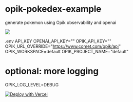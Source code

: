 # opik-pokedex-example
generate pokemon using Opik observability and openai

<img src="https://github.com/CharlesCreativeContent/myImages/blob/main/images/opik.gif?raw=true" />

.env API_KEY
OPENAI_API_KEY=""
OPIK_API_KEY=""
OPIK_URL_OVERRIDE="https://www.comet.com/opik/api"
OPIK_WORKSPACE=default
OPIK_PROJECT_NAME="default"
# optional: more logging
OPIK_LOG_LEVEL=DEBUG

[![Deploy with Vercel](https://vercel.com/button)](https://vercel.com/new/clone?repository-url=https%3A%2F%2Fgithub.com%2FCharlesCreativeContent%2Fopik-pokedex-example&project-name=opik-pokedex-example&repository-name=opik-pokedex-example&env=OPENAI_API_KEY&env=OPIK_API_KEY&env=OPIK_URL_OVERRIDE&env=OPIK_WORKSPACE&env=OPIK_PROJECT_NAME&env=OPIK_LOG_LEVEL&envDescription=Required%3A%20OPENAI_API_KEY%2C%20OPIK_API_KEY.%20Optional%3A%20OPIK_URL_OVERRIDE%2C%20OPIK_WORKSPACE%2C%20OPIK_PROJECT_NAME%2C%20OPIK_LOG_LEVEL.&envLink=https%3A%2F%2Fgithub.com%2FCharlesCreativeContent%2Fopik-pokedex-example%2Fblob%2Fmain%2FREADME.md)
